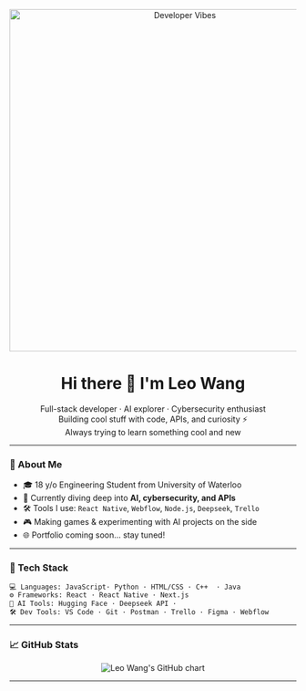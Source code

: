 <!-- README.md -->

<p align="center">
  <img src="https://media.giphy.com/media/L8K62iTDkzGX6/giphy.gif" alt="Developer Vibes" width="600"/>
</p>
<h1 align="center">Hi there 👋 I'm Leo Wang</h1>

<p align="center">
  Full-stack developer · AI explorer · Cybersecurity enthusiast<br>
  Building cool stuff with code, APIs, and curiosity ⚡<br>
  Always trying to learn something cool and new
</p>

---

### 🚀 About Me

- 🎓 18 y/o Engineering Student from University of Waterloo
- 🧠 Currently diving deep into **AI, cybersecurity, and APIs**
- 🛠️ Tools I use: `React Native`, `Webflow`, `Node.js`, `Deepseek`, `Trello`
- 🎮 Making games & experimenting with AI projects on the side
- 🌐 Portfolio coming soon... stay tuned!

---

### 🧰 Tech Stack

```bash
💻 Languages: JavaScript· Python · HTML/CSS · C++  · Java
⚙️ Frameworks: React · React Native · Next.js
🧠 AI Tools: Hugging Face · Deepseek API ·
🛠️ Dev Tools: VS Code · Git · Postman · Trello · Figma · Webflow
```

---

### 📈 GitHub Stats
<p align="center">
  <img src="https://ghchart.rshah.org/Le0wang06" alt="Leo Wang's GitHub chart"/>
</p>

---

